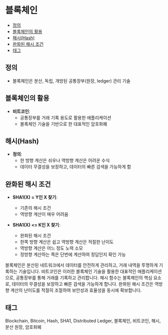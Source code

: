 # 블록체인

<!-- mtoc-start -->

- [정의](#정의)
- [블록체인의 활용](#블록체인의-활용)
- [해시(Hash)](#해시hash)
- [완화된 해시 조건](#완화된-해시-조건)
- [태그](#태그)

<!-- mtoc-end -->

## 정의

- 블록체인은 분산, 독립, 개방된 공통장부(원장, ledger) 관리 기술

## 블록체인의 활용

- **비트코인**:
  - 공통장부를 거래 기록 용도로 활용한 애플리케이션
  - 블록체인 기술을 기반으로 한 대표적인 암호화폐

## 해시(Hash)

- **정의**:
  - 한 방향 계산은 쉬우나 역방향 계산은 어려운 수식
  - 데이터 무결성을 보장하고, 데이터의 빠른 검색을 가능하게 함

## 완화된 해시 조건

- **SHA1(X) = Y인 X 찾기**:

  - 기존의 해시 조건
  - 역방향 계산이 매우 어려움

- **SHA1(X) <= K인 X 찾기**:
  - 완화된 해시 조건
  - 한쪽 방향 계산은 쉽고 역방향 계산은 적절한 난이도
  - 역방향 계산은 어느 정도 노력 소모
  - 정방향 계산하는 쪽은 단번에 계산하여 정답인지 확인 가능

블록체인은 분산된 네트워크에서 데이터를 안전하게 관리하고, 거래 내역을 투명하게 기록하는 기술입니다. 비트코인은 이러한 블록체인 기술을 활용한 대표적인 애플리케이션으로, 공통장부를 통해 거래를 기록하고 관리합니다. 해시 함수는 블록체인의 핵심 요소로, 데이터의 무결성을 보장하고 빠른 검색을 가능하게 합니다. 완화된 해시 조건은 역방향 계산의 난이도를 적절히 조절하여 보안성과 효율성을 동시에 확보합니다.

## 태그

Blockchain, Bitcoin, Hash, SHA1, Distributed Ledger, 블록체인, 비트코인, 해시, 분산 원장, 암호화폐

